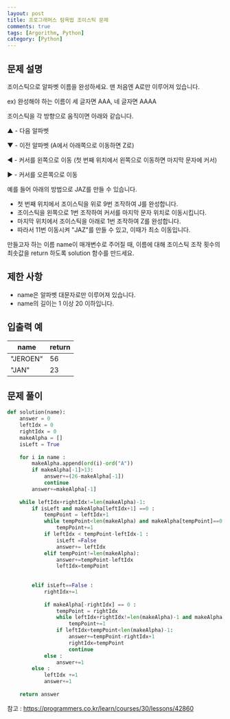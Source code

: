 ```yaml
---
layout: post
title: 프로그래머스 탐욕법 조이스틱 문제
comments: true
tags: [Argorithm, Python]
category: [Python]
---
```


## 문제 설명
조이스틱으로 알파벳 이름을 완성하세요. 맨 처음엔 A로만 이루어져 있습니다.

ex) 완성해야 하는 이름이 세 글자면 AAA, 네 글자면 AAAA

조이스틱을 각 방향으로 움직이면 아래와 같습니다.

▲ - 다음 알파벳

▼ - 이전 알파벳 (A에서 아래쪽으로 이동하면 Z로)

◀ - 커서를 왼쪽으로 이동 (첫 번째 위치에서 왼쪽으로 이동하면 마지막 문자에 커서)

▶ - 커서를 오른쪽으로 이동

예를 들어 아래의 방법으로 JAZ를 만들 수 있습니다.

- 첫 번째 위치에서 조이스틱을 위로 9번 조작하여 J를 완성합니다.
- 조이스틱을 왼쪽으로 1번 조작하여 커서를 마지막 문자 위치로 이동시킵니다.
- 마지막 위치에서 조이스틱을 아래로 1번 조작하여 Z를 완성합니다.
- 따라서 11번 이동시켜 "JAZ"를 만들 수 있고, 이때가 최소 이동입니다.

만들고자 하는 이름 name이 매개변수로 주어질 때, 이름에 대해 조이스틱 조작 횟수의 최솟값을 return 하도록 solution 함수를 만드세요.

## 제한 사항
- name은 알파벳 대문자로만 이루어져 있습니다.
- name의 길이는 1 이상 20 이하입니다.

## 입출력 예
| name  | return |
|---| --- |
|"JEROEN"| 56 |
|"JAN"| 23 |

## 문제 풀이

```python
def solution(name):
    answer = 0
    leftIdx = 0
    rightIdx = 0
    makeAlpha = []
    isLeft = True
    
    for i in name :
        makeAlpha.append(ord(i)-ord("A"))
        if makeAlpha[-1]>13:
            answer+=(26-makeAlpha[-1])
            continue
        answer+=makeAlpha[-1]
    
    while leftIdx+rightIdx!=len(makeAlpha)-1:
        if isLeft and makeAlpha[leftIdx+1] ==0 :
            tempPoint = leftIdx+1
            while tempPoint<len(makeAlpha) and makeAlpha[tempPoint]==0:
                tempPoint+=1
            if leftIdx < tempPoint-leftIdx-1 : 
                isLeft =False
                answer+= leftIdx
            elif tempPoint!=len(makeAlpha):
                answer+=tempPoint-leftIdx
                leftIdx=tempPoint
                
                
        elif isLeft==False :
            rightIdx+=1
            
            if makeAlpha[-rightIdx] == 0 :
                tempPoint = rightIdx
                while leftIdx+rightIdx!=len(makeAlpha)-1 and makeAlpha[-tempPoint] == 0 :
                    tempPoint+=1
                if leftIdx+tempPoint<len(makeAlpha)-1:
                    answer+=tempPoint-rightIdx+1
                    rightIdx=tempPoint
                    continue
            else :
                answer+=1
        else :
            leftIdx +=1      
            answer+=1
            
    return answer
```


참고 : <https://programmers.co.kr/learn/courses/30/lessons/42860>